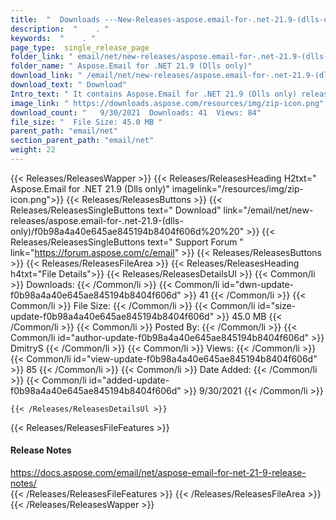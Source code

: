 ```yaml
---
title:  "  Downloads ---New-Releases-aspose.email-for-.net-21.9-(dlls-only) . " 
description:  "    . " 
keywords:  "    . " 
page_type:  single_release_page
folder_link: " email/net/new-releases/aspose.email-for-.net-21.9-(dlls-only)/"
folder_name: " Aspose.Email for .NET 21.9 (Dlls only)"
download_link: " /email/net/new-releases/aspose.email-for-.net-21.9-(dlls-only)/f0b98a4a40e645ae845194b8404f606d"
download_text: " Download"
Intro_text: " It contains Aspose.Email for .NET 21.9 (Dlls only) release."
image_link: " https://downloads.aspose.com/resources/img/zip-icon.png"
download_count: "   9/30/2021  Downloads: 41  Views: 84"
file_size: "  File Size: 45.0 MB "
parent_path: "email/net"
section_parent_path: "email/net"
weight: 22 
---
```


{{< Releases/ReleasesWapper >}}
  {{< Releases/ReleasesHeading H2txt=" Aspose.Email for .NET 21.9 (Dlls only)" imagelink="/resources/img/zip-icon.png">}}
  {{< Releases/ReleasesButtons >}}
    {{< Releases/ReleasesSingleButtons text=" Download" link="/email/net/new-releases/aspose.email-for-.net-21.9-(dlls-only)/f0b98a4a40e645ae845194b8404f606d%20%20" >}}
    {{< Releases/ReleasesSingleButtons text=" Support Forum " link="https://forum.aspose.com/c/email" >}}
  {{< Releases/ReleasesButtons >}}
  {{< Releases/ReleasesFileArea >}}
    {{< Releases/ReleasesHeading h4txt="File Details">}}
    {{< Releases/ReleasesDetailsUl >}}
            {{< Common/li  >}} Downloads: {{< /Common/li >}} 
      {{< Common/li id="dwn-update-f0b98a4a40e645ae845194b8404f606d" >}} 41 {{< /Common/li >}} 
      {{< Common/li  >}} File Size: {{< /Common/li >}} 
      {{< Common/li id="size-update-f0b98a4a40e645ae845194b8404f606d" >}} 45.0 MB {{< /Common/li >}} 
      {{< Common/li  >}} Posted By: {{< /Common/li >}} 
      {{< Common/li id="author-update-f0b98a4a40e645ae845194b8404f606d" >}} DmitryS {{< /Common/li >}} 
      {{< Common/li  >}} Views: {{< /Common/li >}} 
      {{< Common/li id="view-update-f0b98a4a40e645ae845194b8404f606d" >}} 85 {{< /Common/li >}} 
      {{< Common/li  >}} Date Added: {{< /Common/li >}} 
      {{< Common/li id="added-update-f0b98a4a40e645ae845194b8404f606d" >}} 9/30/2021 {{< /Common/li >}} 

    {{< /Releases/ReleasesDetailsUl >}}

  {{< Releases/ReleasesFileFeatures >}}
      <h4>Release Notes</h4><div><a href="https://docs.aspose.com/email/net/aspose-email-for-net-21-9-release-notes/">https://docs.aspose.com/email/net/aspose-email-for-net-21-9-release-notes/</a></div>
  {{< /Releases/ReleasesFileFeatures >}}
 {{< /Releases/ReleasesFileArea >}}
{{< /Releases/ReleasesWapper >}}


